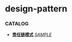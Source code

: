 # design-pattern

### CATALOG

+ [**责任链模式**](http://sofgc.tech/2018/07/07/%E8%B4%A3%E4%BB%BB%E9%93%BE%E6%A8%A1%E5%BC%8F/)
[*SAMPLE*](src/main/java/per/kyle/chainofresponsibility)
